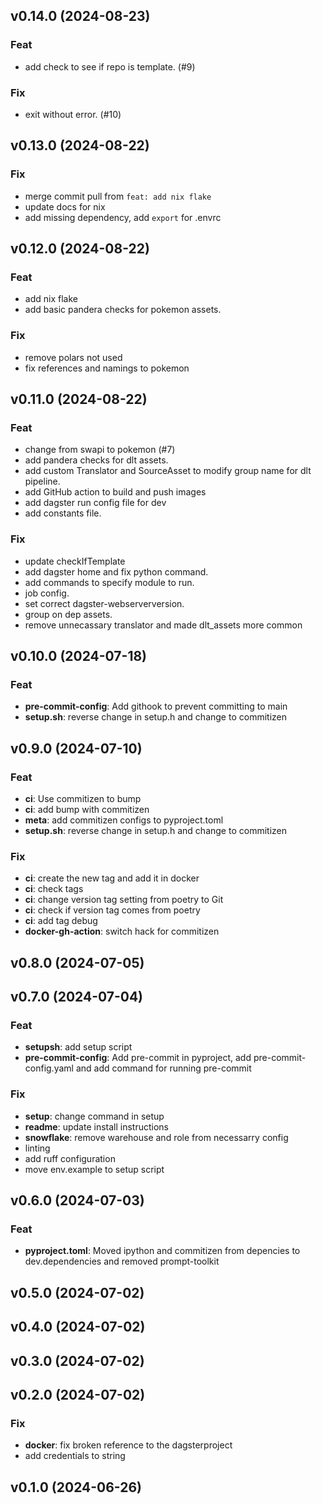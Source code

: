 ## v0.14.0 (2024-08-23)

### Feat

- add check to see if repo is template. (#9)

### Fix

- exit without error. (#10)

## v0.13.0 (2024-08-22)

### Fix

- merge commit pull from `feat: add nix flake`
- update docs for nix
- add missing dependency, add `export` for .envrc

## v0.12.0 (2024-08-22)

### Feat

- add nix flake
- add basic pandera checks for pokemon assets.

### Fix

- remove polars not used
- fix references and namings to pokemon

## v0.11.0 (2024-08-22)

### Feat

- change from swapi to pokemon (#7)
- add pandera checks for dlt assets.
- add custom Translator and SourceAsset to modify group name for dlt pipeline.
- add GitHub action to build and push images
- add dagster run config file for dev
- add constants file.

### Fix

- update checkIfTemplate
- add dagster home and fix python command.
- add commands to specify module to run.
- job config.
- set correct dagster-webserverversion.
- group on dep assets.
- remove unnecassary translator and made dlt_assets more common

## v0.10.0 (2024-07-18)

### Feat

- **pre-commit-config**: Add githook to prevent committing to main
- **setup.sh**: reverse change in setup.h and change to commitizen

## v0.9.0 (2024-07-10)

### Feat

- **ci**: Use commitizen to bump
- **ci**: add bump with commitizen
- **meta**: add commitizen configs to pyproject.toml
- **setup.sh**: reverse change in setup.h and change to commitizen

### Fix

- **ci**: create the new tag and add it in docker
- **ci**: check tags
- **ci**: change version tag setting from poetry to Git
- **ci**: check if version tag comes from poetry
- **ci**: add tag debug
- **docker-gh-action**: switch hack for commitizen

## v0.8.0 (2024-07-05)

## v0.7.0 (2024-07-04)

### Feat

- **setupsh**: add setup script
- **pre-commit-config**: Add pre-commit in pyproject, add pre-commit-config.yaml and add command for running pre-commit

### Fix

- **setup**: change command in setup
- **readme**: update install instructions
- **snowflake**: remove warehouse and role from necessarry config
- linting
- add ruff configuration
- move env.example to setup script

## v0.6.0 (2024-07-03)

### Feat

- **pyproject.toml**: Moved ipython and commitizen from depencies to dev.dependencies and removed prompt-toolkit

## v0.5.0 (2024-07-02)

## v0.4.0 (2024-07-02)

## v0.3.0 (2024-07-02)

## v0.2.0 (2024-07-02)

### Fix

- **docker**: fix broken reference to the dagsterproject
- add credentials to string

## v0.1.0 (2024-06-26)
